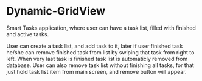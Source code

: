 # Dynamic-GridView
Smart Tasks application, where user can have a task list, filled with finished and active tasks.

User can create a task list, and add task to it, later if user finished task he/she can remove finished task from list by swiping that task
from right to left. When very last task is finished task list is automaticly removed from database. User can also remove task list without
finishing all tasks, for that just hold task list item from main screen, and remove button will appear.
